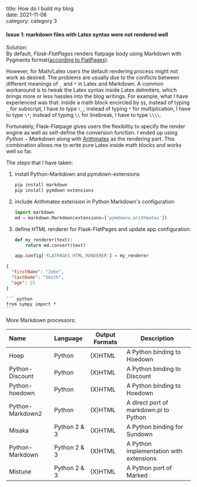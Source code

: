 title: How do I build my blog   
date: 2021-11-08   
category: category 3


#### Issue 1: markdown files with Latex syntax were not rendered well   
Solution:  
By default, *Flask-FlatPages* renders flatpage body using Markdown with Pygments format([according to FlatPages](https://flask-flatpages.readthedocs.io/en/latest/#module-flask_flatpages)).

However, for Math/Latex users the default rendering process might not work as desired. The problems are usually due to the conflicts between different meanings of `_` and `*` in Latex and Markdown. A common workaround is to tweak the Latex syntax inside Latex delimiters, which brings more or less hassles into the blog writings. For example, what I have experienced was that: inside a math block encircled by `$$`, instead of typing `_` for subscript, I have to type `\_`; instead of typing `*` for multiplication, I have to type `\*`; instead of typing `\\` for linebreak, I have to type `\\\\`.

Fortunately, Flask-Flatpage gives users the flexibiltiy to specify the render engine as well as self-define the conversion function. I ended up using $Python-Markdown$ along with [Arithmatex](https://facelessuser.github.io/pymdown-extensions/extensions/arithmatex/) as the rendering part. This combination allows me to write pure Latex inside math blocks and works well so far.

The steps that I have taken:   
1. install Python-Markdown and pymdown-extensions   
    ``` python
    pip install markdown
    pip install pymdown-extensions
    ```
2. include Arithmatex extension in Python Markdown's configuration  
    ``` python
    import markdown   
    md = markdown.Markdown(extensions=['pymdownx.arithmatex'])
    ```
 
4. define HTML renderer for Flask-FlatPages and update app configuration
    ``` python
    def my_renderer(text):
        return md.convert(text)
    
    app.config['FLATPAGES_HTML_RENDERER'] = my_renderer
    ```
```json
{
  "firstName": "John",
  "lastName": "Smith",
  "age": 25
}
```
    ``` python
    from sympy import *
    ```
    
More Markdown processors:  

| Name             | Language     | Output Formats   | Description                               |
| :------          | :-------     | ---------------- | ----------------------------------------- |
| Hoep             | Python       | (X)HTML          | A Python binding to Hoedown               |
| Python-Discount  | Python       | (X)HTML          | A Python binding to Discount              |
| Python-hoedown   | Python       | (X)HTML          | A Python binding to Hoedown               |
| Python-Markdown2 | Python       | (X)HTML          | A direct port of markdown.pl to Python    |
| Misaka           | Python 2 & 3 | (X)HTML          | A Python binding for Sundown              |
| Python-Markdown  | Python 2 & 3 | (X)HTML          | A Python implementation with extensions   |
| Mistune          | Python 2 & 3 | (X)HTML          | A Python port of Marked                   |

